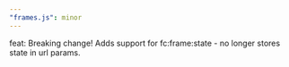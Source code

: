 ```yaml
---
"frames.js": minor
---
```


feat: Breaking change! Adds support for fc:frame:state - no longer stores state in url params.
